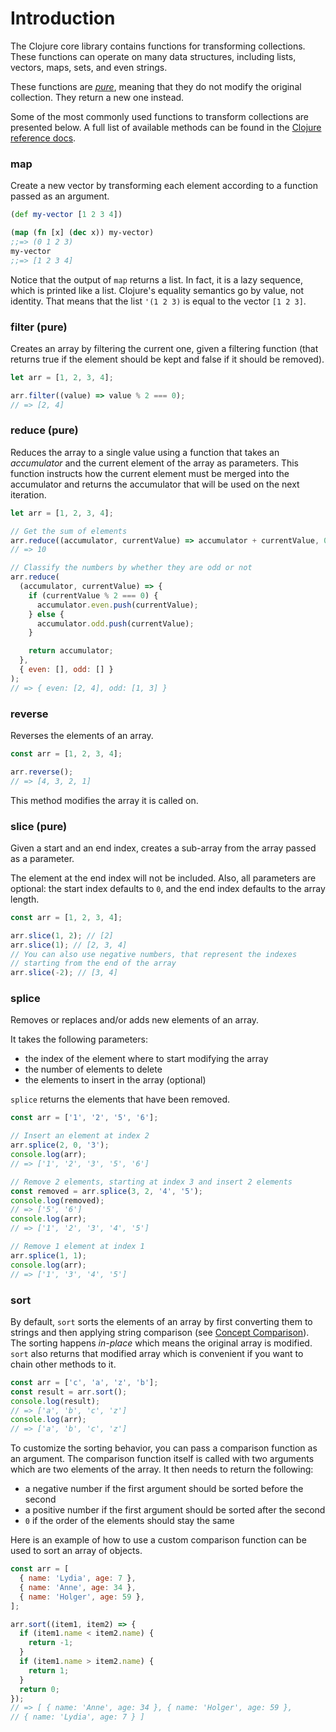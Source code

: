 # Introduction

The Clojure core library contains functions for transforming collections. These functions can operate on many data structures, including lists, vectors, maps, sets, and even strings.

These functions are [_pure_][pure-function-definition], meaning that they do not modify the original collection.
They return a new one instead.

Some of the most commonly used functions to transform collections are presented below.
A full list of available methods can be found in the [Clojure reference docs][seq-library].

### map

Create a new vector by transforming each element according to a function passed as an argument.

```clojure
(def my-vector [1 2 3 4])

(map (fn [x] (dec x)) my-vector)
;;=> (0 1 2 3)
my-vector
;;=> [1 2 3 4]
```

Notice that the output of `map` returns a list. In fact, it is a lazy sequence, which is printed like a list. Clojure's equality semantics go by value, not identity. That means that the list `'(1 2 3)` is equal to the vector `[1 2 3]`.

### filter (pure)

Creates an array by filtering the current one, given a filtering function (that returns true if the element should be kept and false if it should be removed).

```javascript
let arr = [1, 2, 3, 4];

arr.filter((value) => value % 2 === 0);
// => [2, 4]
```

### reduce (pure)

Reduces the array to a single value using a function that takes an _accumulator_ and the current element of the array as parameters.
This function instructs how the current element must be merged into the accumulator and returns the accumulator that will be used on the next iteration.

```javascript
let arr = [1, 2, 3, 4];

// Get the sum of elements
arr.reduce((accumulator, currentValue) => accumulator + currentValue, 0);
// => 10

// Classify the numbers by whether they are odd or not
arr.reduce(
  (accumulator, currentValue) => {
    if (currentValue % 2 === 0) {
      accumulator.even.push(currentValue);
    } else {
      accumulator.odd.push(currentValue);
    }

    return accumulator;
  },
  { even: [], odd: [] }
);
// => { even: [2, 4], odd: [1, 3] }
```

### reverse

Reverses the elements of an array.

```javascript
const arr = [1, 2, 3, 4];

arr.reverse();
// => [4, 3, 2, 1]
```

This method modifies the array it is called on.

### slice (pure)

Given a start and an end index, creates a sub-array from the array passed as a parameter.

The element at the end index will not be included.
Also, all parameters are optional:
the start index defaults to `0`, and the end index defaults to the array length.

```javascript
const arr = [1, 2, 3, 4];

arr.slice(1, 2); // [2]
arr.slice(1); // [2, 3, 4]
// You can also use negative numbers, that represent the indexes
// starting from the end of the array
arr.slice(-2); // [3, 4]
```

### splice

Removes or replaces and/or adds new elements of an array.

It takes the following parameters:

- the index of the element where to start modifying the array
- the number of elements to delete
- the elements to insert in the array (optional)

`splice` returns the elements that have been removed.

```javascript
const arr = ['1', '2', '5', '6'];

// Insert an element at index 2
arr.splice(2, 0, '3');
console.log(arr);
// => ['1', '2', '3', '5', '6']

// Remove 2 elements, starting at index 3 and insert 2 elements
const removed = arr.splice(3, 2, '4', '5');
console.log(removed);
// => ['5', '6']
console.log(arr);
// => ['1', '2', '3', '4', '5']

// Remove 1 element at index 1
arr.splice(1, 1);
console.log(arr);
// => ['1', '3', '4', '5']
```

### sort

By default, `sort` sorts the elements of an array by first converting them to strings and then applying string comparison (see [Concept Comparison][concept-comparison]).
The sorting happens _in-place_ which means the original array is modified.
`sort` also returns that modified array which is convenient if you want to chain other methods to it.

```javascript
const arr = ['c', 'a', 'z', 'b'];
const result = arr.sort();
console.log(result);
// => ['a', 'b', 'c', 'z']
console.log(arr);
// => ['a', 'b', 'c', 'z']
```

To customize the sorting behavior, you can pass a comparison function as an argument.
The comparison function itself is called with two arguments which are two elements of the array.
It then needs to return the following:

- a negative number if the first argument should be sorted before the second
- a positive number if the first argument should be sorted after the second
- `0` if the order of the elements should stay the same

Here is an example of how to use a custom comparison function can be used to sort an array of objects.

```javascript
const arr = [
  { name: 'Lydia', age: 7 },
  { name: 'Anne', age: 34 },
  { name: 'Holger', age: 59 },
];

arr.sort((item1, item2) => {
  if (item1.name < item2.name) {
    return -1;
  }
  if (item1.name > item2.name) {
    return 1;
  }
  return 0;
});
// => [ { name: 'Anne', age: 34 }, { name: 'Holger', age: 59 },
// { name: 'Lydia', age: 7 } ]
```

[pure-function-definition]: https://en.wikipedia.org/wiki/Pure_function
[seq-library]: https://clojure.org/reference/sequences#_the_seq_library
[concept-comparison]: /tracks/javascript/concepts/comparison
